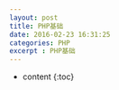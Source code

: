 ```yaml
---
layout: post
title: PHP基础
date: 2016-02-23 16:31:25
categories: PHP
excerpt : PHP基础
---
```


* content
{:toc}


